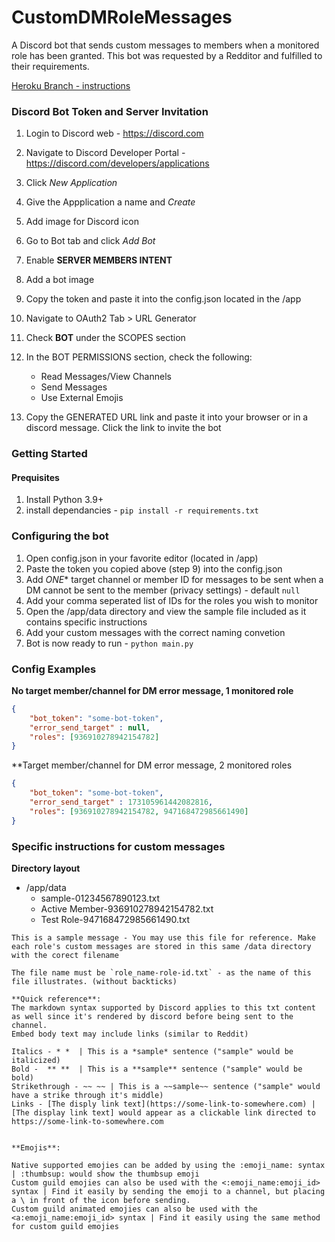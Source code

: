 # CustomDMRoleMessages
 A Discord bot that sends custom messages to members when a monitored role has been granted.
 This bot was requested by a Redditor and fulfilled to their requirements.

[Heroku Branch - instructions](https://github.com/dlchamp/CustomDMRoleMessages/tree/heroku)

 ### Discord Bot Token and Server Invitation

1. Login to Discord web - https://discord.com
2. Navigate to Discord Developer Portal - https://discord.com/developers/applications
3. Click *New Application*
4. Give the Appplication a name and *Create*
5. Add image for Discord icon
6. Go to Bot tab and click *Add Bot*
7. Enable **SERVER MEMBERS INTENT**
8. Add a bot image
9. Copy the token and paste it into the config.json located in the /app
10. Navigate to OAuth2 Tab > URL Generator
11. Check **BOT** under the SCOPES section
12. In the BOT PERMISSIONS section, check the following:
    - Read Messages/View Channels
    - Send Messages
    - Use External Emojis

13. Copy the GENERATED URL link and paste it into your browser or in a discord message. Click the link to invite the bot



### Getting Started

#### Prequisites

1. Install Python 3.9+
2. install dependancies - `pip install -r requirements.txt`


### Configuring the bot

1. Open config.json in your favorite editor (located in /app)
2. Paste the token you copied above (step 9) into the config.json
3. Add *ONE** target channel or member ID for messages to be sent when a DM cannot be sent to the member (privacy settings) - default `null`
3. Add your comma seperated list of IDs for the roles you wish to monitor
4. Open the /app/data directory and view the sample file included as it contains specific instructions
5. Add your custom messages with the correct naming convetion
6. Bot is now ready to run - `python main.py`


### Config Examples

**No target member/channel for DM error message, 1 monitored role**

```json
{
    "bot_token": "some-bot-token",
    "error_send_target" : null,
    "roles": [936910278942154782]
}
```

**Target member/channel for DM error message, 2 monitored roles

```json
{
    "bot_token": "some-bot-token",
    "error_send_target" : 173105961442082816,
    "roles": [936910278942154782, 947168472985661490]
}
```


### Specific instructions for custom messages

**Directory layout**

* /app/data
  - sample-01234567890123.txt
  - Active Member-936910278942154782.txt
  - Test Role-947168472985661490.txt


```
This is a sample message - You may use this file for reference. Make each role's custom messages are stored in this same /data directory with the corect filename

The file name must be `role_name-role-id.txt` - as the name of this file illustrates. (without backticks)

**Quick reference**:
The markdown syntax supported by Discord applies to this txt content as well since it's rendered by discord before being sent to the channel.
Embed body text may include links (similar to Reddit)

Italics - * *  | This is a *sample* sentence ("sample" would be italicized)
Bold -  ** **  | This is a **sample** sentence ("sample" would be bold)
Strikethrough - ~~ ~~ | This is a ~~sample~~ sentence ("sample" would have a strike through it's middle)
Links - [The disply link text](https://some-link-to-somewhere.com) | [The display link text] would appear as a clickable link directed to https://some-link-to-somewhere.com


**Emojis**:

Native supported emojies can be added by using the :emoji_name: syntax | :thumbsup: would show the thumbsup emoji
Custom guild emojies can also be used with the <:emoji_name:emoji_id> syntax | Find it easily by sending the emoji to a channel, but placing a \ in front of the icon before sending.
Custom guild animated emojies can also be used with the <a:emoji_name:emoji_id> syntax | Find it easily using the same method for custom guild emojies

```



